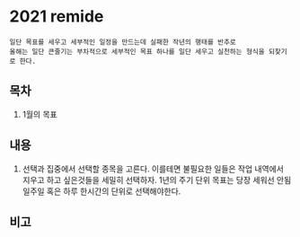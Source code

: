 # 2021 remide
 
```
일단 목표를 세우고 세부적인 일정을 만드는데 실패한 작년의 행태를 반추로 
올해는 일단 큰줄기는 부차적으로 세부적인 목표 하나를 일단 세우고 실천하는 형식을 되찾기로 한다.
```


## 목차

1. 1월의 목표

## 내용

1. 선택과 집중에서 선택할 종목을 고른다. 이를테면 불필요한 일들은 작업 내역에서 지우고 하고 싶은것들을 세밀히 선택하자. 1년의 주기 단위 목표는 당장 세워선 안됨 일주일 혹은 하루 한시간의 단위로 선택해야한다.

## 비고

